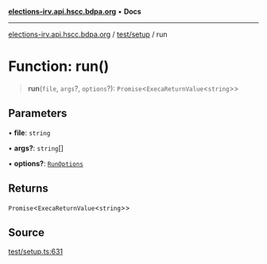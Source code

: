 [**elections-irv.api.hscc.bdpa.org**](../../../README.md) • **Docs**

***

[elections-irv.api.hscc.bdpa.org](../../../README.md) / [test/setup](../README.md) / run

# Function: run()

> **run**(`file`, `args`?, `options`?): `Promise`\<`ExecaReturnValue`\<`string`\>\>

## Parameters

• **file**: `string`

• **args?**: `string`[]

• **options?**: [`RunOptions`](../interfaces/RunOptions.md)

## Returns

`Promise`\<`ExecaReturnValue`\<`string`\>\>

## Source

[test/setup.ts:631](https://github.com/Xunnamius/elections_irv.api.hscc.bdpa.org/blob/c917ea60595d63d322e4038beb12d08f7d64cdd2/test/setup.ts#L631)
